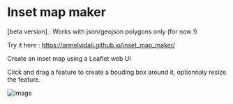 # Inset map maker

[beta version] : Works with json/geojson polygons only (for now !)

Try it here : https://armelvidali.github.io/inset_map_maker/

Create an inset map using a Leaflet web UI

Click and drag a feature to create a bouding box around it, optionnaly resize the feature.

![image](https://github.com/ArmelVidali/inset_map_maker/assets/84096571/9e4342c5-6b2c-41a5-8f5c-9291bc54425f)


